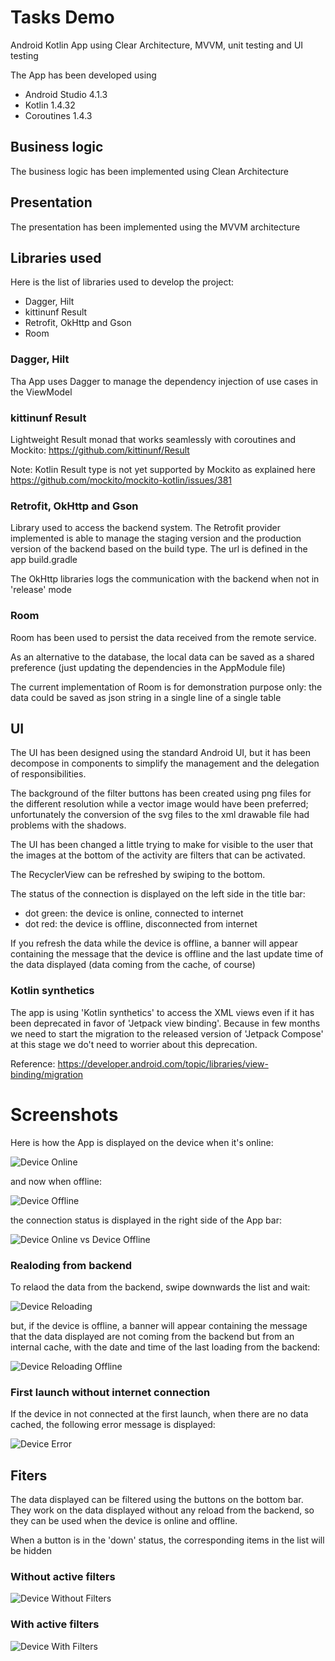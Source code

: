 # Tasks Demo
Android Kotlin App using Clear Architecture, MVVM, unit testing and UI testing

The App has been developed using 

- Android Studio 4.1.3 
- Kotlin 1.4.32
- Coroutines 1.4.3

## Business logic
The business logic has been implemented using Clean Architecture

## Presentation
The presentation has been implemented using the MVVM architecture

## Libraries used
Here is the list of libraries used to develop the project:

- Dagger, Hilt
- kittinunf Result
- Retrofit, OkHttp and Gson
- Room

### Dagger, Hilt
Tha App uses Dagger to manage the dependency injection of use cases in the ViewModel

### kittinunf Result
Lightweight Result monad that works seamlessly with coroutines and Mockito: https://github.com/kittinunf/Result

Note: Kotlin Result type is not yet supported by Mockito as explained here https://github.com/mockito/mockito-kotlin/issues/381

### Retrofit, OkHttp and Gson
Library used to access the backend system. The Retrofit provider implemented is able to manage the staging version and the production version of the backend based on the build type. The url is defined in the app build.gradle

The OkHttp libraries logs the communication with the backend when not in 'release' mode

### Room
Room has been used to persist the data received from the remote service.

As an alternative to the database, the local data can be saved as a shared preference (just updating the dependencies in the AppModule file)  

The current implementation of Room is for demonstration purpose only: the data could be saved as json string in a single line of a single table

## UI
The UI has been designed using the standard Android UI, but it has been decompose in components to simplify the management and the delegation of responsibilities.

The background of the filter buttons has been created using png files for the different resolution while a vector image would have been preferred; unfortunately the conversion of the svg files to the xml drawable file had problems with the shadows.

The UI has been changed a little trying to make for visible to the user that the images at the bottom of the activity are filters that can be activated.

The RecyclerView can be refreshed by swiping to the bottom.

The status of the connection is displayed on the left side in the title bar:

  - dot green: the device is online, connected to internet
  - dot red: the device is offline, disconnected from internet
 
 If you refresh the data while the device is offline, a banner will appear containing the message that the device is offline and the last update time of the data displayed (data coming from the cache, of course)
 
 ### Kotlin synthetics
 The app is using 'Kotlin synthetics' to access the XML views even if it has been deprecated in favor of 'Jetpack view binding'. 
 Because in few months we need to start the migration to the released version of 'Jetpack Compose' at this stage we do't need
 to worrier about this deprecation.
 
 Reference: https://developer.android.com/topic/libraries/view-binding/migration
 
 # Screenshots
 Here is how the App is displayed on the device when it's online:
 
![Device Online](./doc/DeviceOnline.png)

 and now when offline:

![Device Offline](./doc/DeviceOffline.png)

 the connection status is displayed in the right side of the App bar:

![Device Online vs Device Offline](./doc/OnlineOfflineStatus.png)

### Realoding from backend
To relaod the data from the backend, swipe downwards the list and wait:

![Device Reloading](./doc/DeviceReloading.png)
  
but, if the device is offline, a banner will appear containing the message that the data displayed are not coming from the backend but from an internal cache, with the date and time of the last loading from the backend:

![Device Reloading Offline](./doc/DeviceReloadingOffline.png)

### First launch without internet connection
If the device in not connected at the first launch, when there are no data cached, the following error message is displayed:

![Device Error](./doc/DeviceError.png)

## Fiters
The data displayed can be filtered using the buttons on the bottom bar. They work on the data displayed without any reload from the backend, so they can be used when the device is online and offline.

When a button is in the 'down' status, the corresponding items in the list will be hidden

### Without active filters

![Device Without Filters](./doc/DeviceWithoutFilters.png)

### With active filters

![Device With Filters](./doc/DeviceWithFilters.png)